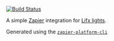[![Build Status](https://travis-ci.org/codealchemy/lifx-zap.svg?branch=master)](https://travis-ci.org/codealchemy/lifx-zap)

A simple [Zapier](https://zapier.com) integration for [Lifx lights](https://lifx.com/).

Generated using the [`zapier-platform-cli`](https://github.com/zapier/zapier-platform-cli)
